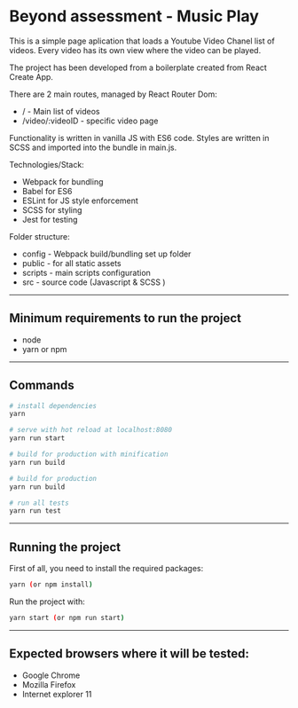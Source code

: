 # Beyond assessment - Music Play

This is a simple page aplication that loads a Youtube Video Chanel list of videos. Every video has its own view where the video can be played. 

The project has been developed from a boilerplate created from React Create App.

There are 2 main routes, managed by React Router Dom:
* / - Main list of videos
* /video/:videoID - specific video page


Functionality is written in vanilla JS with ES6 code.
Styles are written in SCSS and imported into the bundle in main.js.

Technologies/Stack:

* Webpack for bundling
* Babel for ES6
* ESLint for JS style enforcement
* SCSS for styling
* Jest for testing


Folder structure:

* config - Webpack build/bundling set up folder
* public - for all static assets
* scripts - main scripts configuration
* src - source code (Javascript & SCSS )


---
## Minimum requirements to run the project
* node
* yarn or npm

---
## Commands

``` bash
# install dependencies
yarn

# serve with hot reload at localhost:8080
yarn run start

# build for production with minification
yarn run build

# build for production
yarn run build

# run all tests
yarn run test

```


---
## Running the project

First of all, you need to install the required packages:

``` bash
yarn (or npm install) 
```

Run the project with:

``` bash
yarn start (or npm run start)
```

---
## Expected browsers where it will be tested:
* Google Chrome
* Mozilla Firefox
* Internet explorer 11